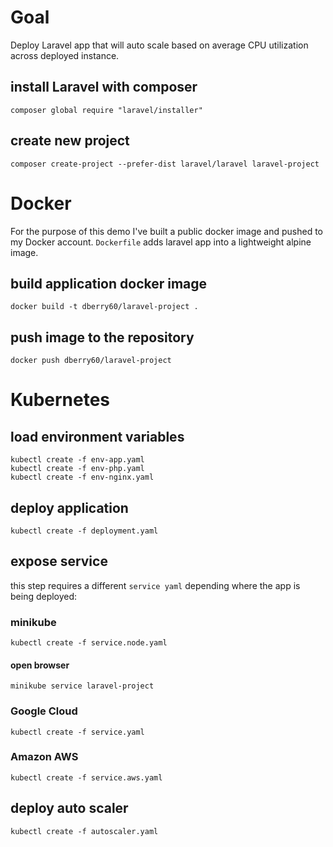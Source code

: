# Goal 
 Deploy Laravel app that will auto scale based on average CPU utilization across deployed instance. 

## install Laravel with composer
```
composer global require "laravel/installer"
```

## create new project
```
composer create-project --prefer-dist laravel/laravel laravel-project
```

# Docker 
For the purpose of this demo I've built a public docker image and pushed to my Docker account. `Dockerfile` adds laravel app into a lightweight alpine image.

## build application docker image
```
docker build -t dberry60/laravel-project .
```

## push image to the repository
```
docker push dberry60/laravel-project
```

# Kubernetes

## load environment variables
```
kubectl create -f env-app.yaml 
kubectl create -f env-php.yaml 
kubectl create -f env-nginx.yaml 
```

## deploy application
```
kubectl create -f deployment.yaml 
```

## expose service
this step requires a different `service yaml` depending where the app is being deployed:

### minikube
```
kubectl create -f service.node.yaml 
```

#### open browser
```
minikube service laravel-project
```

### Google Cloud
```
kubectl create -f service.yaml 
```

### Amazon AWS
```
kubectl create -f service.aws.yaml 
```

## deploy auto scaler 
```
kubectl create -f autoscaler.yaml
```
